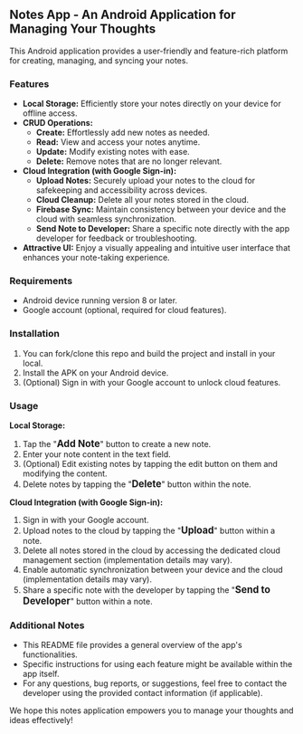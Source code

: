 ## Notes App - An Android Application for Managing Your Thoughts

This Android application provides a user-friendly and feature-rich platform for creating, managing, and syncing your notes.

### Features

* **Local Storage:** Efficiently store your notes directly on your device for offline access.
* **CRUD Operations:**
    * **Create:** Effortlessly add new notes as needed.
    * **Read:** View and access your notes anytime.
    * **Update:** Modify existing notes with ease.
    * **Delete:** Remove notes that are no longer relevant.
* **Cloud Integration (with Google Sign-in):**
    * **Upload Notes:** Securely upload your notes to the cloud for safekeeping and accessibility across devices.
    * **Cloud Cleanup:** Delete all your notes stored in the cloud.
    * **Firebase Sync:** Maintain consistency between your device and the cloud with seamless synchronization.
    * **Send Note to Developer:** Share a specific note directly with the app developer for feedback or troubleshooting.
* **Attractive UI:** Enjoy a visually appealing and intuitive user interface that enhances your note-taking experience.


### Requirements

* Android device running version 8 or later.
* Google account (optional, required for cloud features).


### Installation

1. You can fork/clone this repo and build the project and install in your local.
2. Install the APK on your Android device.
3. (Optional) Sign in with your Google account to unlock cloud features.


### Usage

**Local Storage:**

1. Tap the "<strong style="font-size: 1.2em;">Add Note</strong>" button to create a new note.
2. Enter your note content in the text field.
3. (Optional) Edit existing notes by tapping the edit button on them and modifying the content.
4. Delete notes by tapping the "<strong style="font-size: 1.2em;">Delete</strong>" button within the note.

**Cloud Integration (with Google Sign-in):**

1. Sign in with your Google account.
2. Upload notes to the cloud by tapping the "<strong style="font-size: 1.2em;">Upload</strong>" button within a note.
3. Delete all notes stored in the cloud by accessing the dedicated cloud management section (implementation details may vary).
4. Enable automatic synchronization between your device and the cloud (implementation details may vary).
5. Share a specific note with the developer by tapping the "<strong style="font-size: 1.2em;">Send to Developer</strong>" button within a note.


### Additional Notes

* This README file provides a general overview of the app's functionalities. 
* Specific instructions for using each feature might be available within the app itself.
* For any questions, bug reports, or suggestions, feel free to contact the developer using the provided contact information (if applicable).


We hope this notes application empowers you to manage your thoughts and ideas effectively!
